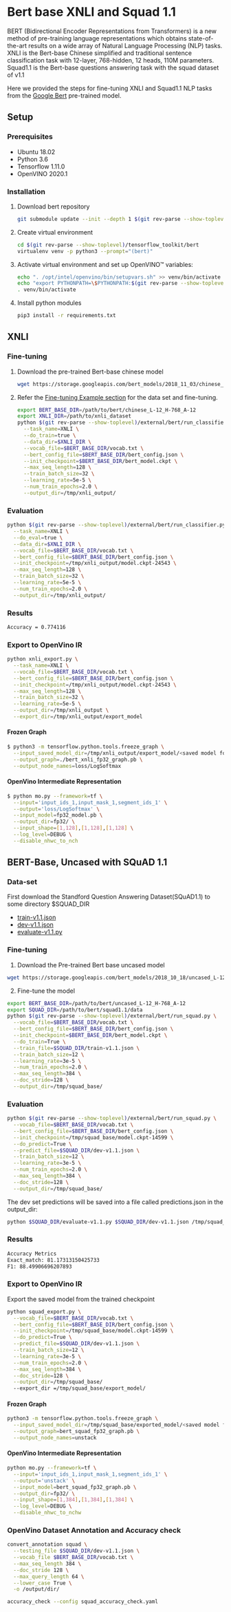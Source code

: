 # Bert base XNLI and Squad 1.1

BERT (Bidirectional Encoder Representations from Transformers) is a new method of pre-training language representations which obtains state-of-the-art results on a wide array of Natural Language Processing (NLP) tasks.
XNLI is the Bert-base Chinese simplified and traditional sentence classification task with 12-layer, 768-hidden, 12 heads, 110M parameters.
Squad1.1 is the Bert-base questions answering task with the squad dataset of v1.1

Here we provided the steps for fine-tuning XNLI and Squad1.1 NLP tasks from the [Google Bert](https://github.com/google-research/bert) pre-trained model.

## Setup

### Prerequisites

   * Ubuntu 18.02
   * Python 3.6
   * Tensorflow 1.11.0
   * OpenVINO 2020.1

### Installation

1. Download bert repository
    ```bash
    git submodule update --init --depth 1 $(git rev-parse --show-toplevel)/external/bert 
    ```

2. Create virtual environment
    ```bash
    cd $(git rev-parse --show-toplevel)/tensorflow_toolkit/bert
    virtualenv venv -p python3 --prompt="(bert)"
    ```

3. Activate virtual environment and set up OpenVINO™ variables:
    ```bash
    echo ". /opt/intel/openvino/bin/setupvars.sh" >> venv/bin/activate
    echo "export PYTHONPATH=\$PYTHONPATH:$(git rev-parse --show-toplevel)/external/bert" >> venv/bin/activate
    . venv/bin/activate
    ```

4. Install python modules
    ```bash
    pip3 install -r requirements.txt
    ```


## XNLI

### Fine-tuning

1. Download the pre-trained Bert-base chinese model
    ```bash
    wget https://storage.googleapis.com/bert_models/2018_11_03/chinese_L-12_H-768_A-12.zip
    ```

2. Refer the [Fine-tuning Example section](https://github.com/google-research/bert/blob/master/multilingual.md) for the data set and fine-tuning.

    ```bash
    export BERT_BASE_DIR=/path/to/bert/chinese_L-12_H-768_A-12
    export XNLI_DIR=/path/to/xnli_dataset
    python $(git rev-parse --show-toplevel)/external/bert/run_classifier.py \
      --task_name=XNLI \
      --do_train=true \
      --data_dir=$XNLI_DIR \
      --vocab_file=$BERT_BASE_DIR/vocab.txt \
      --bert_config_file=$BERT_BASE_DIR/bert_config.json \
      --init_checkpoint=$BERT_BASE_DIR/bert_model.ckpt \
      --max_seq_length=128 \
      --train_batch_size=32 \
      --learning_rate=5e-5 \
      --num_train_epochs=2.0 \
      --output_dir=/tmp/xnli_output/
    ```

### Evaluation

```Bash
python $(git rev-parse --show-toplevel)/external/bert/run_classifier.py \
  --task_name=XNLI \
  --do_eval=true \
  --data_dir=$XNLI_DIR \
  --vocab_file=$BERT_BASE_DIR/vocab.txt \
  --bert_config_file=$BERT_BASE_DIR/bert_config.json \
  --init_checkpoint=/tmp/xnli_output/model.ckpt-24543 \
  --max_seq_length=128 \
  --train_batch_size=32 \
  --learning_rate=5e-5 \
  --num_train_epochs=2.0 \
  --output_dir=/tmp/xnli_output/
```

### Results 

```Bash
Accuracy = 0.774116
```

### Export to OpenVino IR

```Bash
python xnli_export.py \
  --task_name=XNLI \
  --vocab_file=$BERT_BASE_DIR/vocab.txt \
  --bert_config_file=$BERT_BASE_DIR/bert_config.json \
  --init_checkpoint=/tmp/xnli_output/model.ckpt-24543 \
  --max_seq_length=128 \
  --train_batch_size=32 \
  --learning_rate=5e-5 \
  --output_dir=/tmp/xnli_output \
  --export_dir=/tmp/xnli_output/export_model
```

#### Frozen Graph

```Bash
$ python3 -m tensorflow.python.tools.freeze_graph \
  --input_saved_model_dir=/tmp/xnli_output/export_model/<saved model folder>/ \
  --output_graph=./bert_xnli_fp32_graph.pb \
  --output_node_names=loss/LogSoftmax
```

#### OpenVino Intermediate Representation

```Bash
$ python mo.py --framework=tf \
  --input='input_ids_1,input_mask_1,segment_ids_1' \
  --output='loss/LogSoftmax' \
  --input_model=fp32_model.pb \
  --output_dir=fp32/ \
  --input_shape=[1,128],[1,128],[1,128] \
  --log_level=DEBUG \
  --disable_nhwc_to_nch
```

## BERT-Base, Uncased with SQuAD 1.1

### Data-set

First download the Standford Question Answering Dataset(SQuAD1.1) to some directory $SQUAD_DIR

* [train-v1.1.json](https://rajpurkar.github.io/SQuAD-explorer/dataset/train-v1.1.json)
* [dev-v1.1.json](https://rajpurkar.github.io/SQuAD-explorer/dataset/dev-v1.1.json)
* [evaluate-v1.1.py](https://github.com/allenai/bi-att-flow/blob/master/squad/evaluate-v1.1.py)

### Fine-tuning


1. Download the Pre-trained Bert base uncased model

```bash
wget https://storage.googleapis.com/bert_models/2018_10_18/uncased_L-12_H-768_A-12.zip
```
   
2. Fine-tune the model

```Bash
export BERT_BASE_DIR=/path/to/bert/uncased_L-12_H-768_A-12
export SQUAD_DIR=/path/to/bert/squad1.1/data
python $(git rev-parse --show-toplevel)/external/bert/run_squad.py \
  --vocab_file=$BERT_BASE_DIR/vocab.txt \
  --bert_config_file=$BERT_BASE_DIR/bert_config.json \
  --init_checkpoint=$BERT_BASE_DIR/bert_model.ckpt \
  --do_train=True \
  --train_file=$SQUAD_DIR/train-v1.1.json \
  --train_batch_size=12 \
  --learning_rate=3e-5 \
  --num_train_epochs=2.0 \
  --max_seq_length=384 \
  --doc_stride=128 \
  --output_dir=/tmp/squad_base/
```

### Evaluation

```Bash
python $(git rev-parse --show-toplevel)/external/bert/run_squad.py \
  --vocab_file=$BERT_BASE_DIR/vocab.txt \
  --bert_config_file=$BERT_BASE_DIR/bert_config.json \
  --init_checkpoint=/tmp/squad_base/model.ckpt-14599 \
  --do_predict=True \
  --predict_file=$SQUAD_DIR/dev-v1.1.json \
  --train_batch_size=12 \
  --learning_rate=3e-5 \
  --num_train_epochs=2.0 \
  --max_seq_length=384 \
  --doc_stride=128 \
  --output_dir=/tmp/squad_base/
```

The dev set predictions will be saved into a file called predictions.json in the output_dir:

```Bash
python $SQUAD_DIR/evaluate-v1.1.py $SQUAD_DIR/dev-v1.1.json /tmp/squad_base/predictions.json
```

### Results

```Bash
Accuracy Metrics
Exact_match: 81.17313150425733
F1: 88.49906696207893
```

### Export to OpenVino IR

Export the saved model from the trained checkpoint

```Bash
python squad_export.py \
  --vocab_file=$BERT_BASE_DIR/vocab.txt \
  --bert_config_file=$BERT_BASE_DIR/bert_config.json \
  --init_checkpoint=/tmp/squad_base/model.ckpt-14599 \
  --do_predict=True \
  --predict_file=$SQUAD_DIR/dev-v1.1.json \
  --train_batch_size=12 \
  --learning_rate=3e-5 \
  --num_train_epochs=2.0 \
  --max_seq_length=384 \
  --doc_stride=128 \
  --output_dir=/tmp/squad_base/
  --export_dir =/tmp/squad_base/export_model/
```

#### Frozen Graph

```Bash
python3 -m tensorflow.python.tools.freeze_graph \
  --input_saved_model_dir=/tmp/squad_base/exported_model/<saved model folder>/ \
  --output_graph=bert_squad_fp32_graph.pb \
  --output_node_names=unstack
```

#### OpenVino Intermediate Representation

```Bash
python mo.py --framework=tf \
  --input='input_ids_1,input_mask_1,segment_ids_1' \
  --output='unstack' \
  --input_model=bert_squad_fp32_graph.pb \
  --output_dir=fp32/ \
  --input_shape=[1,384],[1,384],[1,384] \
  --log_level=DEBUG \
  --disable_nhwc_to_nchw
```

### OpenVino Dataset Annotation and Accuracy check

```Bash
convert_annotation squad \
  --testing_file $SQUAD_DIR/dev-v1.1.json \
  --vocab_file $BERT_BASE_DIR/vocab.txt \
  --max_seq_length 384 \
  --doc_stride 128 \
  --max_query_length 64 \
  --lower_case True \
  -o /output/dir/

accuracy_check --config squad_accuracy_check.yaml
```

